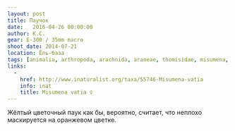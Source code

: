 ```yaml
---
layout: post
title: Паучок
date:   2016-04-26 00:00:00
author: К.С.
gear: E-300 / 35mm macro
shoot_date: 2014-07-21
location: Ёль-база
tags: [animalia, arthropoda, arachnida, araneae, thomisidae, misumena, misumena vatia]
links:
  -
    href: http://www.inaturalist.org/taxa/55746-Misumena-vatia
    info: inat
    title: Misumena vatia ♀
---
```


Жёлтый цветочный паук как бы, вероятно, считает, что неплохо маскируется на оранжевом цветке.
